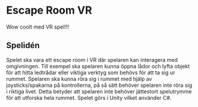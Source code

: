 # Escape Room VR
Wow coolt med VR spel!!!

## Spelidén
Spelet ska vara ett escape room i VR där spelaren kan interagera med omgivningen. Till exempel ska spelaren kunna öppna lådor och lyfta objekt för att hitta ledtrådar eller viktiga verktyg som behövs för att ta sig ur rummet. 
Spelaren ska kunna röra sig i rummet med hjälp av joysticks/spakarna på kontrollerna, på så sätt behöver spelaren inte röra sig i riktiga livet. Detta betyder att spelaren inte behöver jättestort spelutrymme för att utforska hela rummet.
Spelet görs i Unity vilket använder C#.
